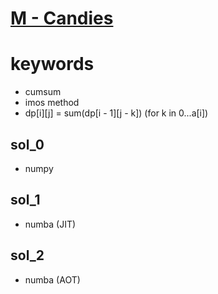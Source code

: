 # [M - Candies](https://atcoder.jp/contests/dp/tasks/dp_m)


# keywords
- cumsum
- imos method
- dp[i][j] = sum(dp[i - 1][j - k]) (for k in 0...a[i])


## sol_0
- numpy 


## sol_1
- numba (JIT)


## sol_2
- numba (AOT)